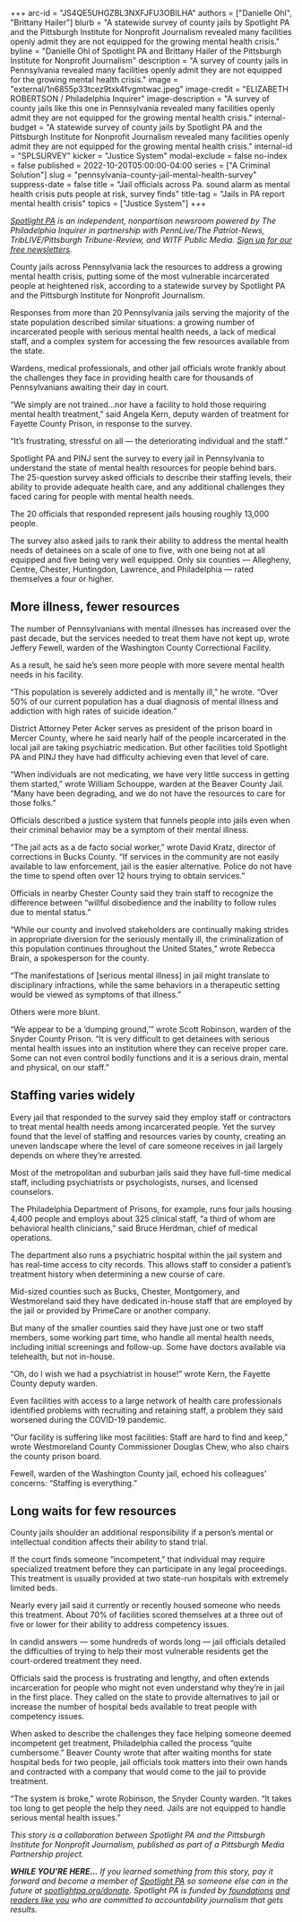 +++
arc-id = "JS4QE5UHGZBL3NXFJFU3OBILHA"
authors = ["Danielle Ohl", "Brittany Hailer"]
blurb = "A statewide survey of county jails by Spotlight PA and the Pittsburgh Institute for Nonprofit Journalism revealed many facilities openly admit they are not equipped for the growing mental health crisis."
byline = "Danielle Ohl of Spotlight PA and Brittany Hailer of the Pittsburgh Institute for Nonprofit Journalism"
description = "A survey of county jails in Pennsylvania revealed many facilities openly admit they are not equipped for the growing mental health crisis."
image = "external/1n6855p33tcez9txk4fvgmtwac.jpeg"
image-credit = "ELIZABETH ROBERTSON / Philadelphia Inquirer"
image-description = "A survey of county jails like this one in Pennsylvania revealed many facilities openly admit they are not equipped for the growing mental health crisis."
internal-budget = "A statewide survey of county jails by Spotlight PA and the Pittsburgh Institute for Nonprofit Journalism revealed many facilities openly admit they are not equipped for the growing mental health crisis."
internal-id = "SPLSURVEY"
kicker = "Justice System"
modal-exclude = false
no-index = false
published = 2022-10-20T05:00:00-04:00
series = ["A Criminal Solution"]
slug = "pennsylvania-county-jail-mental-health-survey"
suppress-date = false
title = "Jail officials across Pa. sound alarm as mental health crisis puts people at risk, survey finds"
title-tag = "Jails in PA report mental health crisis"
topics = ["Justice System"]
+++

<a href="https://www.spotlightpa.org/"><i>Spotlight PA</i></a><i> is an independent, nonpartisan newsroom powered by The Philadelphia Inquirer in partnership with PennLive/The Patriot-News, TribLIVE/Pittsburgh Tribune-Review, and WITF Public Media. </i><a href="https://www.spotlightpa.org/newsletters"><i>Sign up for our free newsletters</i></a><i>.</i>

County jails across Pennsylvania lack the resources to address a growing mental health crisis, putting some of the most vulnerable incarcerated people at heightened risk, according to a statewide survey by Spotlight PA and the Pittsburgh Institute for Nonprofit Journalism.

Responses from more than 20 Pennsylvania jails serving the majority of the state population described similar situations: a growing number of incarcerated people with serious mental health needs, a lack of medical staff, and a complex system for accessing the few resources available from the state.

Wardens, medical professionals, and other jail officials wrote frankly about the challenges they face in providing health care for thousands of Pennsylvanians awaiting their day in court.

<script src="https://www.spotlightpa.org/embed.js" async></script><div data-spl-embed-version="1" data-spl-src="https://www.spotlightpa.org/embeds/newsletter/"></div>

“We simply are not trained…nor have a facility to hold those requiring mental health treatment,” said Angela Kern, deputy warden of treatment for Fayette County Prison, in response to the survey.

“It’s frustrating, stressful on all — the deteriorating individual and the staff.”

Spotlight PA and PINJ sent the survey to every jail in Pennsylvania to understand the state of mental health resources for people behind bars. The 25-question survey asked officials to describe their staffing levels, their ability to provide adequate health care, and any additional challenges they faced caring for people with mental health needs.

The 20 officials that responded represent jails housing roughly 13,000 people.

The survey also asked jails to rank their ability to address the mental health needs of detainees on a scale of one to five, with one being not at all equipped and five being very well equipped. Only six counties — Allegheny, Centre, Chester, Huntingdon, Lawrence, and Philadelphia — rated themselves a four or higher.

## More illness, fewer resources

The number of Pennsylvanians with mental illnesses has increased over the past decade, but the services needed to treat them have not kept up, wrote Jeffery Fewell, warden of the Washington County Correctional Facility.

As a result, he said he’s seen more people with more severe mental health needs in his facility.

“This population is severely addicted and is mentally ill,” he wrote. “Over 50% of our current population has a dual diagnosis of mental illness and addiction with high rates of suicide ideation.”

District Attorney Peter Acker serves as president of the prison board in Mercer County, where he said nearly half of the people incarcerated in the local jail are taking psychiatric medication. But other facilities told Spotlight PA and PINJ they have had difficulty achieving even that level of care.

“When individuals are not medicating, we have very little success in getting them started,” wrote William Schouppe, warden at the Beaver County Jail. “Many have been degrading, and we do not have the resources to care for those folks.”

Officials described a justice system that funnels people into jails even when their criminal behavior may be a symptom of their mental illness.

“The jail acts as a de facto social worker,” wrote David Kratz, director of corrections in Bucks County. “If services in the community are not easily available to law enforcement, jail is the easier alternative. Police do not have the time to spend often over 12 hours trying to obtain services.”

Officials in nearby Chester County said they train staff to recognize the difference between “willful disobedience and the inability to follow rules due to mental status.”

“While our county and involved stakeholders are continually making strides in appropriate diversion for the seriously mentally ill, the criminalization of this population continues throughout the United States,” wrote Rebecca Brain, a spokesperson for the county.

“The manifestations of [serious mental illness] in jail might translate to disciplinary infractions, while the same behaviors in a therapeutic setting would be viewed as symptoms of that illness.”

Others were more blunt.

“We appear to be a ‘dumping ground,’” wrote Scott Robinson, warden of the Snyder County Prison. “It is very difficult to get detainees with serious mental health issues into an institution where they can receive proper care. Some can not even control bodily functions and it is a serious drain, mental and physical, on our staff.”

<script src="https://www.spotlightpa.org/embed.js" async></script><div data-spl-embed-version="1" data-spl-src="https://www.spotlightpa.org/embeds/tips/?tip_text=Do%20you%20have%20a%20tip%20about%20mental%20health%20resources%20in%20county%20jails%3F%20Tell%20us%20now."></div>

## Staffing varies widely

Every jail that responded to the survey said they employ staff or contractors to treat mental health needs among incarcerated people. Yet the survey found that the level of staffing and resources varies by county, creating an uneven landscape where the level of care someone receives in jail largely depends on where they’re arrested.

Most of the metropolitan and suburban jails said they have full-time medical staff, including psychiatrists or psychologists, nurses, and licensed counselors.

The Philadelphia Department of Prisons, for example, runs four jails housing 4,400 people and employs about 325 clinical staff, “a third of whom are behavioral health clinicians,” said Bruce Herdman, chief of medical operations.

The department also runs a psychiatric hospital within the jail system and has real-time access to city records. This allows staff to consider a patient’s treatment history when determining a new course of care.

Mid-sized counties such as Bucks, Chester, Montgomery, and Westmoreland said they have dedicated in-house staff that are employed by the jail or provided by PrimeCare or another company.

But many of the smaller counties said they have just one or two staff members, some working part time, who handle all mental health needs, including initial screenings and follow-up. Some have doctors available via telehealth, but not in-house.

“Oh, do I wish we had a psychiatrist in house!” wrote Kern, the Fayette County deputy warden.

Even facilities with access to a large network of health care professionals identified problems with recruiting and retaining staff, a problem they said worsened during the COVID-19 pandemic.

“Our facility is suffering like most facilities: Staff are hard to find and keep,” wrote Westmoreland County Commissioner Douglas Chew, who also chairs the county prison board.

Fewell, warden of the Washington County jail, echoed his colleagues’ concerns: “Staffing is everything.”

## Long waits for few resources

County jails shoulder an additional responsibility if a person’s mental or intellectual condition affects their ability to stand trial.

If the court finds someone “incompetent,” that individual may require specialized treatment before they can participate in any legal proceedings. This treatment is usually provided at two state-run hospitals with extremely limited beds.

<script src="https://www.spotlightpa.org/embed.js" async></script><div data-spl-embed-version="1" data-spl-src="https://www.spotlightpa.org/embeds/donate/"></div>

Nearly every jail said it currently or recently housed someone who needs this treatment. About 70% of facilities scored themselves at a three out of five or lower for their ability to address competency issues.

In candid answers — some hundreds of words long — jail officials detailed the difficulties of trying to help their most vulnerable residents get the court-ordered treatment they need.

Officials said the process is frustrating and lengthy, and often extends incarceration for people who might not even understand why they’re in jail in the first place. They called on the state to provide alternatives to jail or increase the number of hospital beds available to treat people with competency issues.

When asked to describe the challenges they face helping someone deemed incompetent get treatment, Philadelphia called the process “quite cumbersome.” Beaver County wrote that after waiting months for state hospital beds for two people, jail officials took matters into their own hands and contracted with a company that would come to the jail to provide treatment.

“The system is broke,” wrote Robinson, the Snyder County warden. “It takes too long to get people the help they need. Jails are not equipped to handle serious mental health issues.”

<i>This story is a collaboration between Spotlight PA and the Pittsburgh Institute for Nonprofit Journalism, published as part of a Pittsburgh Media Partnership project.</i>

<i><b>WHILE YOU’RE HERE...</b></i><i> If you learned something from this story, pay it forward and become a member of </i><a href="https://www.spotlightpa.org/"><i>Spotlight PA</i></a><i> so someone else can in the future at </i><a href="http://spotlightpa.org/donate"><i>spotlightpa.org/donate</i></a><i>. Spotlight PA is funded by</i><a href="https://www.spotlightpa.org/support"><i> foundations</i></a><i> </i><a href="https://www.spotlightpa.org/support"><i>and readers like you</i></a><i> who are committed to accountability journalism that gets results.</i>

